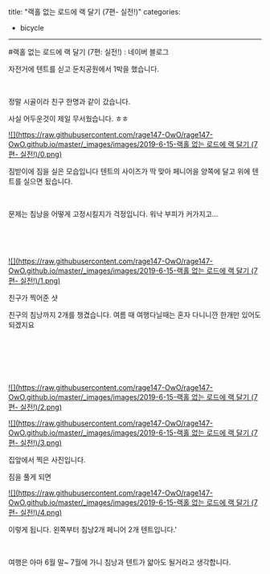 title: "랙홀 없는 로드에 랙 달기 (7편- 실전!)"
categories:
 - bicycle
---
#랙홀 없는 로드에 랙 달기 (7편: 실전!) : 네이버 블로그







자전거에 텐트를 싣고 둔치공원에서 1박을 했습니다.

​

정말 시골이라 친구 한명과 같이 갔습니다.

사실 어두운것이 제일 무서웠습니다. ㅎㅎ




 


[![](https://raw.githubusercontent.com/rage147-OwO/rage147-OwO.github.io/master/_images/images/2019-6-15-랙홀 없는 로드에 랙 달기 (7편- 실전!)/0.png)](#) 

 


짐받이에 짐을 실은 모습입니다 텐트의 사이즈가 딱 맞아 페니어을 양쪽에 달고 위에 텐트를 실으면 됬습니다.

​

문제는 침낭을 어떻게 고정시킬지가 걱정입니다. 워낙 부피가 커가지고...

​

​




 


[![](https://raw.githubusercontent.com/rage147-OwO/rage147-OwO.github.io/master/_images/images/2019-6-15-랙홀 없는 로드에 랙 달기 (7편- 실전!)/1.png)](#) 

 


친구가 찍어준 샷

친구의 침낭까지 2개를 챙겼습니다. 여름 때 여행다닐때는 혼자 다니니깐 한개만 있어도 되겠지요

​

​

​




 


[![](https://raw.githubusercontent.com/rage147-OwO/rage147-OwO.github.io/master/_images/images/2019-6-15-랙홀 없는 로드에 랙 달기 (7편- 실전!)/2.png)](#) 

 


[![](https://raw.githubusercontent.com/rage147-OwO/rage147-OwO.github.io/master/_images/images/2019-6-15-랙홀 없는 로드에 랙 달기 (7편- 실전!)/3.png)](#) 

 


집앞에서 찍은 사진입니다. 

짐을 풀게 되면




 


[![](https://raw.githubusercontent.com/rage147-OwO/rage147-OwO.github.io/master/_images/images/2019-6-15-랙홀 없는 로드에 랙 달기 (7편- 실전!)/4.png)](#) 

 


이렇게 됩니다. 왼쪽부터 침낭2개 페니어 2개 텐트입니다.'

​

여행은 아마 6월 말~ 7월에 가니 침낭과 텐트가 얇아도 될거라고 생각합니다.

​